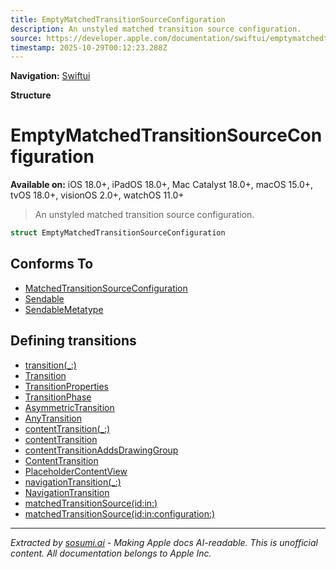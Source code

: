 ```yaml
---
title: EmptyMatchedTransitionSourceConfiguration
description: An unstyled matched transition source configuration.
source: https://developer.apple.com/documentation/swiftui/emptymatchedtransitionsourceconfiguration
timestamp: 2025-10-29T00:12:23.288Z
---
```


**Navigation:** [Swiftui](/documentation/swiftui)

**Structure**

# EmptyMatchedTransitionSourceConfiguration

**Available on:** iOS 18.0+, iPadOS 18.0+, Mac Catalyst 18.0+, macOS 15.0+, tvOS 18.0+, visionOS 2.0+, watchOS 11.0+

> An unstyled matched transition source configuration.

```swift
struct EmptyMatchedTransitionSourceConfiguration
```

## Conforms To

- [MatchedTransitionSourceConfiguration](/documentation/swiftui/matchedtransitionsourceconfiguration)
- [Sendable](/documentation/Swift/Sendable)
- [SendableMetatype](/documentation/Swift/SendableMetatype)

## Defining transitions

- [transition(_:)](/documentation/swiftui/view/transition(_:))
- [Transition](/documentation/swiftui/transition)
- [TransitionProperties](/documentation/swiftui/transitionproperties)
- [TransitionPhase](/documentation/swiftui/transitionphase)
- [AsymmetricTransition](/documentation/swiftui/asymmetrictransition)
- [AnyTransition](/documentation/swiftui/anytransition)
- [contentTransition(_:)](/documentation/swiftui/view/contenttransition(_:))
- [contentTransition](/documentation/swiftui/environmentvalues/contenttransition)
- [contentTransitionAddsDrawingGroup](/documentation/swiftui/environmentvalues/contenttransitionaddsdrawinggroup)
- [ContentTransition](/documentation/swiftui/contenttransition)
- [PlaceholderContentView](/documentation/swiftui/placeholdercontentview)
- [navigationTransition(_:)](/documentation/swiftui/view/navigationtransition(_:))
- [NavigationTransition](/documentation/swiftui/navigationtransition)
- [matchedTransitionSource(id:in:)](/documentation/swiftui/view/matchedtransitionsource(id:in:))
- [matchedTransitionSource(id:in:configuration:)](/documentation/swiftui/view/matchedtransitionsource(id:in:configuration:))

---

*Extracted by [sosumi.ai](https://sosumi.ai) - Making Apple docs AI-readable.*
*This is unofficial content. All documentation belongs to Apple Inc.*
